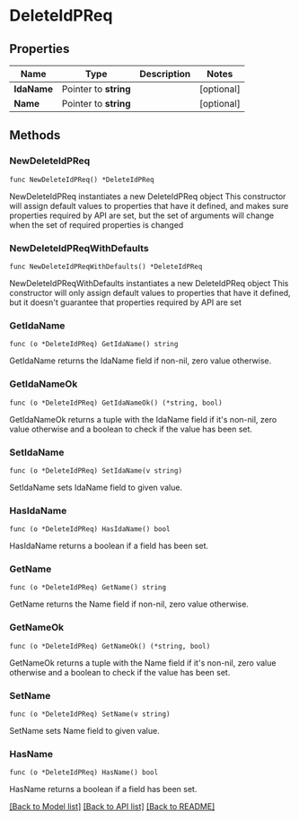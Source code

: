 # DeleteIdPReq

## Properties

Name | Type | Description | Notes
------------ | ------------- | ------------- | -------------
**IdaName** | Pointer to **string** |  | [optional] 
**Name** | Pointer to **string** |  | [optional] 

## Methods

### NewDeleteIdPReq

`func NewDeleteIdPReq() *DeleteIdPReq`

NewDeleteIdPReq instantiates a new DeleteIdPReq object
This constructor will assign default values to properties that have it defined,
and makes sure properties required by API are set, but the set of arguments
will change when the set of required properties is changed

### NewDeleteIdPReqWithDefaults

`func NewDeleteIdPReqWithDefaults() *DeleteIdPReq`

NewDeleteIdPReqWithDefaults instantiates a new DeleteIdPReq object
This constructor will only assign default values to properties that have it defined,
but it doesn't guarantee that properties required by API are set

### GetIdaName

`func (o *DeleteIdPReq) GetIdaName() string`

GetIdaName returns the IdaName field if non-nil, zero value otherwise.

### GetIdaNameOk

`func (o *DeleteIdPReq) GetIdaNameOk() (*string, bool)`

GetIdaNameOk returns a tuple with the IdaName field if it's non-nil, zero value otherwise
and a boolean to check if the value has been set.

### SetIdaName

`func (o *DeleteIdPReq) SetIdaName(v string)`

SetIdaName sets IdaName field to given value.

### HasIdaName

`func (o *DeleteIdPReq) HasIdaName() bool`

HasIdaName returns a boolean if a field has been set.

### GetName

`func (o *DeleteIdPReq) GetName() string`

GetName returns the Name field if non-nil, zero value otherwise.

### GetNameOk

`func (o *DeleteIdPReq) GetNameOk() (*string, bool)`

GetNameOk returns a tuple with the Name field if it's non-nil, zero value otherwise
and a boolean to check if the value has been set.

### SetName

`func (o *DeleteIdPReq) SetName(v string)`

SetName sets Name field to given value.

### HasName

`func (o *DeleteIdPReq) HasName() bool`

HasName returns a boolean if a field has been set.


[[Back to Model list]](../README.md#documentation-for-models) [[Back to API list]](../README.md#documentation-for-api-endpoints) [[Back to README]](../README.md)


